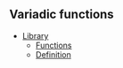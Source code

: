 ## Variadic functions

- [Library](#stdarg.h)
	- [Functions](#function)
	- [Definition](#definition)

